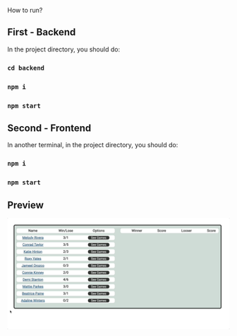 How to run?

## First - Backend

In the project directory, you should do:

### `cd backend`
### `npm i`
### `npm start`

## Second - Frontend

In another terminal, in the project directory, you should do:

### `npm i`
### `npm start`

## Preview
![](/public/images/preview.gif)
